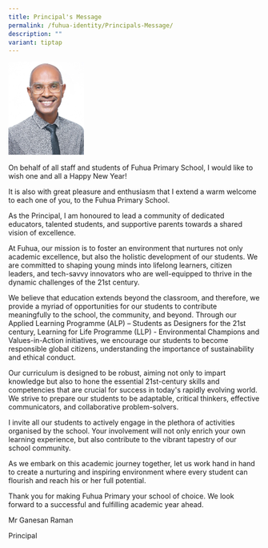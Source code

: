```yaml
---
title: Principal's Message
permalink: /fuhua-identity/Principals-Message/
description: ""
variant: tiptap
---
```

<p></p><div class="isomer-image-wrapper"><img style="width: 30%;" height="auto" width="100%" alt="" src="/images/Picture1.jpg"></div><p>On behalf of all staff and students of Fuhua Primary School, I would like to wish one and all a Happy New Year!</p><p>It is also with great pleasure and enthusiasm that I extend a warm welcome to each one of you, to the Fuhua Primary School.</p><p>As the Principal, I am honoured to lead a community of dedicated educators, talented students, and supportive parents towards a shared vision of excellence.</p><p>At Fuhua, our mission is to foster an environment that nurtures not only academic excellence, but also the holistic development of our students. We are committed to shaping young minds into lifelong learners, citizen leaders, and tech-savvy innovators who are well-equipped to thrive in the dynamic challenges of the 21st century.</p><p>We believe that education extends beyond the classroom, and therefore, we provide a myriad of opportunities for our students to contribute meaningfully to the school, the community, and beyond. Through our Applied Learning Programme (ALP) – Students as Designers for the 21st century, Learning for Life Programme (LLP) - Environmental Champions and Values-in-Action initiatives, we encourage our students to become responsible global citizens, understanding the importance of sustainability and ethical conduct.</p><p>Our curriculum is designed to be robust, aiming not only to impart knowledge but also to hone the essential 21st-century skills and competencies that are crucial for success in today's rapidly evolving world. We strive to prepare our students to be adaptable, critical thinkers, effective communicators, and collaborative problem-solvers.</p><p>I invite all our students to actively engage in the plethora of activities organised by the school. Your involvement will not only enrich your own learning experience, but also contribute to the vibrant tapestry of our school community.</p><p>As we embark on this academic journey together, let us work hand in hand to create a nurturing and inspiring environment where every student can flourish and reach his or her full potential.</p><p>Thank you for making Fuhua Primary your school of choice. We look forward to a successful and fulfilling academic year ahead.</p><p>Mr Ganesan Raman&nbsp;</p><p>Principal</p>